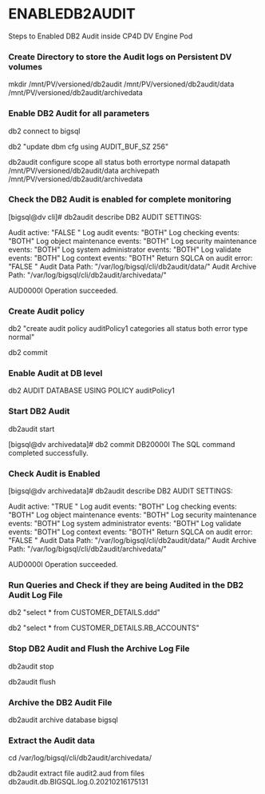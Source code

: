 # ENABLEDB2AUDIT
Steps to Enabled DB2 Audit inside CP4D DV Engine Pod

### Create Directory to store the Audit logs on Persistent DV volumes 

mkdir /mnt/PV/versioned/db2audit /mnt/PV/versioned/db2audit/data /mnt/PV/versioned/db2audit/archivedata

### Enable DB2 Audit for all parameters

db2 connect to bigsql

db2 "update dbm cfg using AUDIT_BUF_SZ 256"

db2audit configure scope all status both errortype normal datapath /mnt/PV/versioned/db2audit/data archivepath /mnt/PV/versioned/db2audit/archivedata

### Check the DB2 Audit is enabled for complete monitoring

[bigsql@dv cli]# db2audit describe
DB2 AUDIT SETTINGS:

Audit active: "FALSE "
Log audit events: "BOTH"
Log checking events: "BOTH"
Log object maintenance events: "BOTH"
Log security maintenance events: "BOTH"
Log system administrator events: "BOTH"
Log validate events: "BOTH"
Log context events: "BOTH"
Return SQLCA on audit error: "FALSE "
Audit Data Path: "/var/log/bigsql/cli/db2audit/data/"
Audit Archive Path: "/var/log/bigsql/cli/db2audit/archivedata/"

AUD0000I Operation succeeded.

### Create Audit policy
db2 "create audit policy auditPolicy1 categories all status both error type normal"

db2 commit

### Enable Audit at DB level
db2 AUDIT DATABASE USING POLICY auditPolicy1 

### Start DB2 Audit
db2audit start

[bigsql@dv archivedata]# db2 commit
DB20000I The SQL command completed successfully.

### Check Audit is Enabled
[bigsql@dv archivedata]# db2audit describe
DB2 AUDIT SETTINGS:

Audit active: "TRUE "
Log audit events: "BOTH"
Log checking events: "BOTH"
Log object maintenance events: "BOTH"
Log security maintenance events: "BOTH"
Log system administrator events: "BOTH"
Log validate events: "BOTH"
Log context events: "BOTH"
Return SQLCA on audit error: "FALSE "
Audit Data Path: "/var/log/bigsql/cli/db2audit/data/"
Audit Archive Path: "/var/log/bigsql/cli/db2audit/archivedata/"

AUD0000I Operation succeeded.

### Run Queries and Check if they are being Audited in the DB2 Audit Log File

db2 "select * from CUSTOMER_DETAILS.ddd"

db2 "select * from CUSTOMER_DETAILS.RB_ACCOUNTS"

### Stop DB2 Audit and Flush the Archive Log File

db2audit stop

db2audit flush

### Archive the DB2 Audit File
db2audit archive database bigsql

### Extract the Audit data
cd /var/log/bigsql/cli/db2audit/archivedata/

db2audit extract file audit2.aud from files db2audit.db.BIGSQL.log.0.20210216175131

